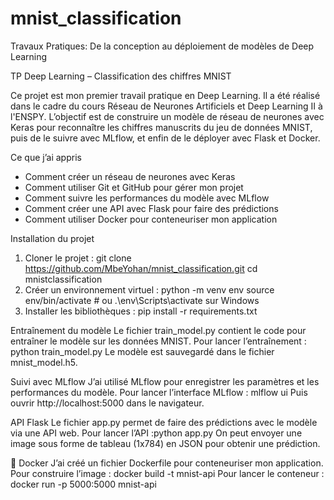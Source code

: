 # mnist_classification
Travaux Pratiques: De la conception au déploiement de  modèles de Deep Learning



TP Deep Learning  – Classification des chiffres MNIST

Ce projet est mon premier travail pratique en Deep Learning. Il a été réalisé dans le cadre du cours Réseau de Neurones Artificiels et Deep Learning II à l'ENSPY. L’objectif est de construire un modèle de réseau de neurones avec Keras pour reconnaître les chiffres manuscrits du jeu de données MNIST, puis de le suivre avec MLflow, et enfin de le déployer avec Flask et Docker.

 Ce que j’ai appris
- Comment créer un réseau de neurones avec Keras
- Comment utiliser Git et GitHub pour gérer mon projet
- Comment suivre les performances du modèle avec MLflow
- Comment créer une API avec Flask pour faire des prédictions
- Comment utiliser Docker pour conteneuriser mon application

Installation du projet
1. Cloner le projet :
   git clone https://github.com/MbeYohan/mnist_classification.git
   cd mnistclassification
2. Créer un environnement virtuel :
   python -m venv env
   source env/bin/activate  # ou .\env\Scripts\activate sur Windows
3. Installer les bibliothèques :
   pip install -r requirements.txt

Entraînement du modèle
Le fichier train_model.py contient le code pour entraîner le modèle sur les données MNIST.
Pour lancer l’entraînement :  python train_model.py
Le modèle est sauvegardé dans le fichier mnist_model.h5.

Suivi avec MLflow
J’ai utilisé MLflow pour enregistrer les paramètres et les performances du modèle.
Pour lancer l’interface MLflow :  mlflow ui
Puis ouvrir http://localhost:5000 dans le navigateur.

API Flask
Le fichier app.py permet de faire des prédictions avec le modèle via une API web.
Pour lancer l’API :python app.py
On peut envoyer une image sous forme de tableau (1x784) en JSON pour obtenir une prédiction.

🐳 Docker
J’ai créé un fichier Dockerfile pour conteneuriser mon application.
Pour construire l’image :  docker build -t mnist-api 
Pour lancer le conteneur :  docker run -p 5000:5000 mnist-api
